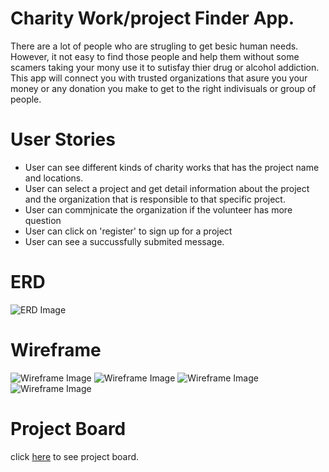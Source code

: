 # Charity Work/project Finder App.
  There are a lot of people who are strugling to get besic human needs. However, it not easy to find those people and help them without some scamers taking your mony use it to sutisfay thier drug or alcohol addiction. This app will connect you with trusted organizations that asure you your money or any donation you make to get to the right indivisuals or group of people.

# User Stories
* User can see different kinds of charity works that has the    project name and locations.
* User can select a project and get detail information about the project and the organization that is responsible to that specific project.
* User can commjnicate the organization if the volunteer has more question
* User can click on 'register' to sign up for a project
* User can see a succussfully submited message.

# ERD 
![ERD Image](charity_erd.png)

# Wireframe
![Wireframe Image](charity_wf.png)
![Wireframe Image](charity_wf-2.png)
![Wireframe Image](charity_wf-3.png)
![Wireframe Image](charity_wf-3.png)

# Project Board
click [here](https://github.com/sophiemar27/my-charity-app/projects/1) to see project board.


  